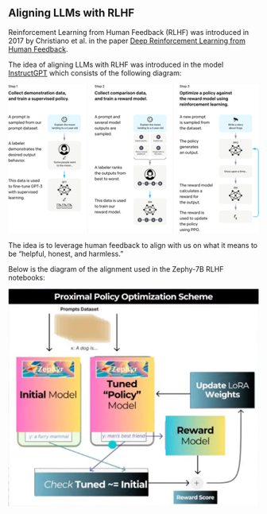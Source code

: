 ## Aligning LLMs with RLHF

Reinforcement Learning from Human Feedback (RLHF) was introduced in 2017 by Christiano et al. in the paper [Deep Reinforcement Learning from Human Feedback](https://arxiv.org/abs/1706.03741).

The idea of aligning LLMs with RLHF was introduced in the model [InstructGPT](https://arxiv.org/pdf/2203.02155.pdf) which consists of the following diagram:

![InstructGPT](assets/instructgpt_diagram.svg)

The idea is to leverage human feedback to align with us on what it means to be “helpful, honest, and harmless.”

Below is the diagram of the alignment used in the Zephy-7B RLHF notebooks:

![Zephyr PPO Scheme](assets/zephyr_ppo_scheme.png)